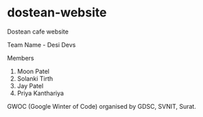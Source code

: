 # dostean-website
Dostean cafe website

Team Name - Desi Devs

Members
1. Moon Patel
2. Solanki Tirth
3. Jay Patel
4. Priya Kanthariya

GWOC (Google Winter of Code) organised by GDSC, SVNIT, Surat.
